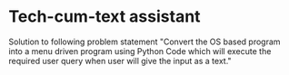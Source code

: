 # Tech-cum-text assistant
Solution to following problem statement  "Convert the OS based program into a menu driven program using Python Code which will execute the required user query when user will give the input as a text."
